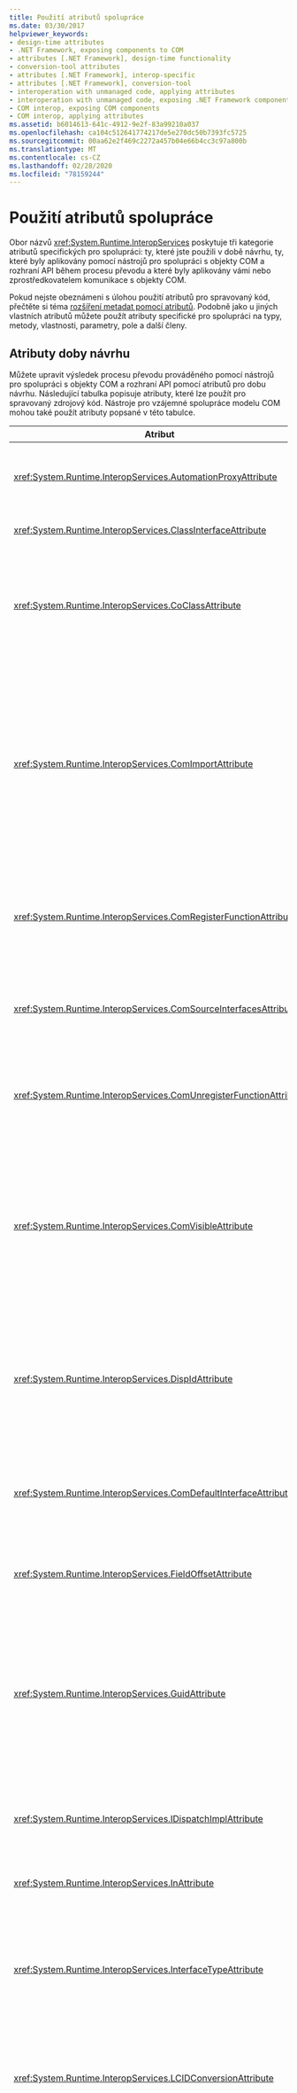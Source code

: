 ```yaml
---
title: Použití atributů spolupráce
ms.date: 03/30/2017
helpviewer_keywords:
- design-time attributes
- .NET Framework, exposing components to COM
- attributes [.NET Framework], design-time functionality
- conversion-tool attributes
- attributes [.NET Framework], interop-specific
- attributes [.NET Framework], conversion-tool
- interoperation with unmanaged code, applying attributes
- interoperation with unmanaged code, exposing .NET Framework components
- COM interop, exposing COM components
- COM interop, applying attributes
ms.assetid: b6014613-641c-4912-9e2f-83a99210a037
ms.openlocfilehash: ca104c512641774217de5e270dc50b7393fc5725
ms.sourcegitcommit: 00aa62e2f469c2272a457b04e66b4cc3c97a800b
ms.translationtype: MT
ms.contentlocale: cs-CZ
ms.lasthandoff: 02/28/2020
ms.locfileid: "78159244"
---
```

# <a name="applying-interop-attributes"></a>Použití atributů spolupráce
Obor názvů <xref:System.Runtime.InteropServices> poskytuje tři kategorie atributů specifických pro spolupráci: ty, které jste použili v době návrhu, ty, které byly aplikovány pomocí nástrojů pro spolupráci s objekty COM a rozhraní API během procesu převodu a které byly aplikovány vámi nebo zprostředkovatelem komunikace s objekty COM.  
  
 Pokud nejste obeznámeni s úlohou použití atributů pro spravovaný kód, přečtěte si téma [rozšíření metadat pomocí atributů](../../../docs/standard/attributes/index.md). Podobně jako u jiných vlastních atributů můžete použít atributy specifické pro spolupráci na typy, metody, vlastnosti, parametry, pole a další členy.  
  
## <a name="design-time-attributes"></a>Atributy doby návrhu  
 Můžete upravit výsledek procesu převodu prováděného pomocí nástrojů pro spolupráci s objekty COM a rozhraní API pomocí atributů pro dobu návrhu. Následující tabulka popisuje atributy, které lze použít pro spravovaný zdrojový kód. Nástroje pro vzájemné spolupráce modelu COM mohou také použít atributy popsané v této tabulce.  
  
|Atribut|Popis|  
|---------------|-----------------|  
|<xref:System.Runtime.InteropServices.AutomationProxyAttribute>|Určuje, zda má být typ zařazen pomocí zařazovacího modulu automatizace nebo vlastního proxy a zástupné procedury.|  
|<xref:System.Runtime.InteropServices.ClassInterfaceAttribute>|Řídí typ rozhraní generovaného pro třídu.|  
|<xref:System.Runtime.InteropServices.CoClassAttribute>|Určuje identifikátor CLSID původní coclass importované z knihovny typů.<br /><br /> Nástroje zprostředkovatele komunikace s objekty COM obvykle používají tento atribut.|  
|<xref:System.Runtime.InteropServices.ComImportAttribute>|Označuje, že definice typu coclass nebo rozhraní byla naimportována z knihovny typů modelu COM. Modul runtime pomocí tohoto příznaku informuje o tom, jak typ aktivovat a zařadit. Tento atribut zakazuje export typu zpět do knihovny typů.<br /><br /> Nástroje zprostředkovatele komunikace s objekty COM obvykle používají tento atribut.|  
|<xref:System.Runtime.InteropServices.ComRegisterFunctionAttribute>|Označuje, že metoda by měla být volána, když je sestavení registrováno pro použití z modelu COM, aby bylo možné během procesu registrace spustit uživatelsky psaný kód.|  
|<xref:System.Runtime.InteropServices.ComSourceInterfacesAttribute>|Označuje rozhraní, která jsou zdrojem událostí pro třídu.<br /><br /> Nástroje pro spolupráci s objekty COM mohou použít tento atribut.|  
|<xref:System.Runtime.InteropServices.ComUnregisterFunctionAttribute>|Označuje, že metoda by měla být volána, když je zrušena registrace sestavení z modelu COM, aby mohl být během procesu proveden uživatelsky napsaný kód.|  
|<xref:System.Runtime.InteropServices.ComVisibleAttribute>|Pokud se hodnota atributu rovná **false**, vykresluje se typy neviditelné na com. Tento atribut lze použít na jednotlivý typ nebo na celé sestavení pro řízení viditelnosti modelu COM. Ve výchozím nastavení jsou viditelné všechny spravované, veřejné typy. atribut není nutné, aby jej bylo možné zobrazit.|  
|<xref:System.Runtime.InteropServices.DispIdAttribute>|Určuje identifikátor odeslání objektu COM (DISPID) metody nebo pole. Tento atribut obsahuje identifikátor DISPID pro metodu, pole nebo vlastnost, kterou popisuje.<br /><br /> Nástroje pro spolupráci s objekty COM mohou použít tento atribut.|
|<xref:System.Runtime.InteropServices.ComDefaultInterfaceAttribute>|Označuje výchozí rozhraní pro třídu COM implementovanou v rozhraní .NET.<br /><br /> Nástroje pro spolupráci s objekty COM mohou použít tento atribut.|
|<xref:System.Runtime.InteropServices.FieldOffsetAttribute>|Označuje fyzickou pozici každého pole v rámci třídy při použití s **StructLayoutAttribute**a **LayoutKind** je nastaven na hodnotu Explicit.|  
|<xref:System.Runtime.InteropServices.GuidAttribute>|Určuje globálně jedinečný identifikátor (GUID) třídy, rozhraní nebo celé knihovny typů. Řetězec předaný atributu musí být formát, který je přijatelným argumentem konstruktoru pro typ **System. GUID**.<br /><br /> Nástroje pro spolupráci s objekty COM mohou použít tento atribut.|  
|<xref:System.Runtime.InteropServices.IDispatchImplAttribute>|Určuje, která implementace rozhraní **IDispatch** používá modul CLR při vystavování duálních rozhraní a IDispatch do modelu COM.|  
|<xref:System.Runtime.InteropServices.InAttribute>|Označuje, že data by měla být zařazena do volajícího. Dá se použít k parametrům atributů.|  
|<xref:System.Runtime.InteropServices.InterfaceTypeAttribute>|Řídí způsob zpřístupnění spravovaného rozhraní klientům modelu COM (pouze duální, IUnknown-odvozený nebo IDispatch).<br /><br /> Nástroje pro spolupráci s objekty COM mohou použít tento atribut.|  
|<xref:System.Runtime.InteropServices.LCIDConversionAttribute>|Označuje, že signatura nespravované metody očekává parametr LCID.<br /><br /> Nástroje pro spolupráci s objekty COM mohou použít tento atribut.|  
|<xref:System.Runtime.InteropServices.MarshalAsAttribute>|Určuje, jak mají být data v polích nebo parametrech zařazena mezi spravovaný a nespravovaný kód. Atribut je vždy volitelný, protože každý datový typ má výchozí chování zařazování.<br /><br /> Nástroje pro spolupráci s objekty COM mohou použít tento atribut.|  
|<xref:System.Runtime.InteropServices.OptionalAttribute>|Označuje, že parametr je nepovinný.<br /><br /> Nástroje pro spolupráci s objekty COM mohou použít tento atribut.|  
|<xref:System.Runtime.InteropServices.OutAttribute>|Označuje, že data v poli nebo parametru musí být zařazena z pojmenovaného objektu zpět na jeho volajícího.|  
|<xref:System.Runtime.InteropServices.PreserveSigAttribute>|Potlačí transformaci signatury HRESULT nebo retval, která obvykle probíhá během volání meziprovozu. Atribut ovlivňuje zařazování i export knihovny typů.<br /><br /> Nástroje pro spolupráci s objekty COM mohou použít tento atribut.|  
|<xref:System.Runtime.InteropServices.ProgIdAttribute>|Určuje identifikátor ProgID .NET Framework třídy. Lze použít pro třídy atributů.|  
|<xref:System.Runtime.InteropServices.StructLayoutAttribute>|Ovládá fyzické rozložení polí třídy.<br /><br /> Nástroje pro spolupráci s objekty COM mohou použít tento atribut.|  
  
## <a name="conversion-tool-attributes"></a>Atributy nástroje pro převod  
 Následující tabulka popisuje atributy, které se během procesu převodu vztahují na nástroje COM interop Tools. Tyto atributy nepoužijete v době návrhu.  
  
|Atribut|Popis|  
|---------------|-----------------|  
|<xref:System.Runtime.InteropServices.ComAliasNameAttribute>|Označuje alias COM pro parametr nebo typ pole. Dá se použít k parametrům atributů, polím nebo návratovým hodnotám.|  
|<xref:System.Runtime.InteropServices.ComConversionLossAttribute>|Označuje, že informace o třídě nebo rozhraní byly při importu z knihovny typů do sestavení ztraceny.|  
|<xref:System.Runtime.InteropServices.ComEventInterfaceAttribute>|Identifikuje zdrojové rozhraní a třídu, která implementuje metody rozhraní události.|  
|<xref:System.Runtime.InteropServices.ImportedFromTypeLibAttribute>|Označuje, že bylo sestavení původně importováno z knihovny typů modelu COM. Tento atribut obsahuje definici knihovny typů původní knihovny typů.|  
|<xref:System.Runtime.InteropServices.TypeLibFuncAttribute>|Obsahuje **FUNCFLAGS** , které byly původně importovány pro tuto funkci z knihovny typů modelu COM.|  
|<xref:System.Runtime.InteropServices.TypeLibTypeAttribute>|Obsahuje **TYPEFLAGS** , které byly původně importovány pro tento typ z knihovny typů modelu COM.|  
|<xref:System.Runtime.InteropServices.TypeLibVarAttribute>|Obsahuje **VARFLAGS** , které byly původně importovány pro tuto proměnnou z knihovny typů modelu COM.|  
  
## <a name="see-also"></a>Viz také

- <xref:System.Runtime.InteropServices>
- [Vystavení komponent architektury .NET Framework pro COM](../../../docs/framework/interop/exposing-dotnet-components-to-com.md)
- [Atributy](../../../docs/standard/attributes/index.md)
- [Kvalifikace typů .NET pro spolupráci](../../../docs/standard/native-interop/qualify-net-types-for-interoperation.md)
- [Balení .NET Framework sestavení pro model COM](../../../docs/framework/interop/packaging-an-assembly-for-com.md)
